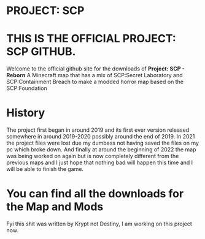 # PROJECT: SCP
# THIS IS THE OFFICIAL PROJECT: SCP GITHUB.
Welcome to the official github site for the downloads of **Project: SCP - Reborn**
A Minecraft map that has a mix of SCP:Secret Laboratory and SCP:Containment Breach to make a modded horror map based on the SCP:Foundation

# History
The project first began in around 2019 and its first ever version released somewhere in around 2019-2020 possibly around the end of 2019.
In 2021 the project files were lost due my dumbass not having saved the files on my pc which broke down.
And finally at around the beginning of 2022 the map was being worked on again but is now completely different from the previous maps and I just hope that nothing bad will happen this time and I will be able to finish the game.

# You can find all the downloads for the Map and Mods
Fyi this shit was written by Krypt not Destiny, I am working on this project now.
